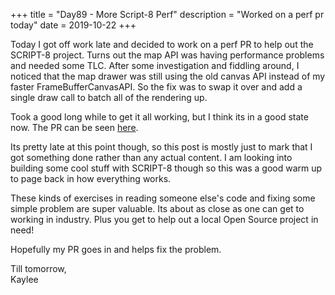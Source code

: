 +++
title = "Day89 - More Script-8 Perf"
description = "Worked on a perf pr today"
date = 2019-10-22
+++

Today I got off work late and decided to work on a perf PR to help out the SCRIPT-8 project. Turns out the map API was
having performance problems and needed some TLC. After some investigation and fiddling around, I noticed that the map
drawer was still using the old canvas API instead of my faster FrameBufferCanvasAPI. So the fix was to swap it over and
add a single draw call to batch all of the rendering up.

Took a good long while to get it all working, but I think its in a good state now. The PR can be seen
[here](https://github.com/script-8/script-8.github.io/pull/302).

Its pretty late at this point though, so this post is mostly just to mark that I got something done rather than any
actual content. I am looking into building some cool stuff with SCRIPT-8 though so this was a good warm up to page back
in how everything works.

These kinds of exercises in reading someone else's code and fixing some simple problem are super valuable. Its about as
close as one can get to working in industry. Plus you get to help out a local Open Source project in need!

Hopefully my PR goes in and helps fix the problem.

Till tomorrow,  
Kaylee
